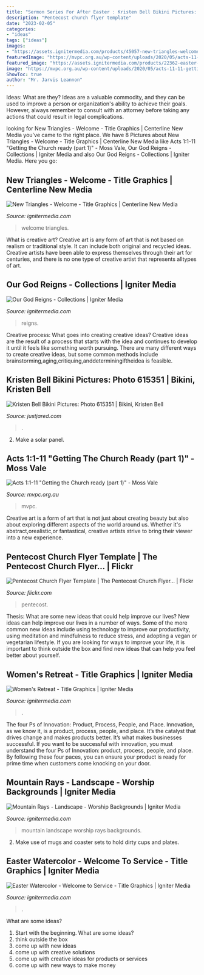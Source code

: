 ```yaml
---
title: "Sermon Series For After Easter : Kristen Bell Bikini Pictures: Photo 615351"
description: "Pentecost church flyer template"
date: "2023-02-05"
categories:
- "ideas"
tags: ["ideas"]
images:
- "https://assets.ignitermedia.com/products/45057-new-triangles-welcome/preview/image"
featuredImage: "https://mvpc.org.au/wp-content/uploads/2020/05/acts-11-11-getting-the-church-ready-part-1.jpg"
featured_image: "https://assets.ignitermedia.com/products/22362-easter-watercolor-welcome-to-service/preview/image"
image: "https://mvpc.org.au/wp-content/uploads/2020/05/acts-11-11-getting-the-church-ready-part-1.jpg"
ShowToc: true
author: "Mr. Jarvis Leannon"
---
```



Ideas: What are they?
Ideas are a valuable commodity, and they can be used to improve a person or organization's ability to achieve their goals. However, always remember to consult with an attorney before taking any actions that could result in legal complications.

	

		
looking for New Triangles - Welcome - Title Graphics | Centerline New Media you've came to the right place. We have 8 Pictures about New Triangles - Welcome - Title Graphics | Centerline New Media like Acts 1:1-11 &quot;Getting the Church ready (part 1)&quot; - Moss Vale, Our God Reigns - Collections | Igniter Media and also Our God Reigns - Collections | Igniter Media. Here you go:
		
    
## New Triangles - Welcome - Title Graphics | Centerline New Media

<img loading=lazy src="https://assets.ignitermedia.com/products/45057-new-triangles-welcome/preview/image" onerror="this.onerror=null;this.src='https://tse4.mm.bing.net/th?id=OIP.j14zkkiccLwVyKD9WgXmVwHaEK&amp;pid=15.1';" alt="New Triangles - Welcome - Title Graphics | Centerline New Media">

_Source: ignitermedia.com_

>welcome triangles. 

	

What is creative art?
Creative art is any form of art that is not based on realism or traditional style. It can include both original and recycled ideas. Creative artists have been able to express themselves through their art for centuries, and there is no one type of creative artist that represents alltypes of art.

    
## Our God Reigns - Collections | Igniter Media

<img loading=lazy src="https://assets.ignitermedia.com/products/39410-our-god-reigns/preview/image" onerror="this.onerror=null;this.src='https://tse1.mm.bing.net/th?id=OIP.t2bO2d6OtBygJNJ3-RqoXgHaFs&amp;pid=15.1';" alt="Our God Reigns - Collections | Igniter Media">

_Source: ignitermedia.com_

>reigns. 

	

Creative process: What goes into creating creative ideas?
Creative ideas are the result of a process that starts with the idea and continues to develop it until it feels like something worth pursuing. There are many different ways to create creative ideas, but some common methods include brainstorming,aging,critiquing,anddeterminingiftheidea is feasible.

    
## Kristen Bell Bikini Pictures: Photo 615351 | Bikini, Kristen Bell

<img loading=lazy src="https://cdn.justjared.com/wp-content/uploads/2007/09/bell-bikini/kristen-bell-bikini-pictures-02.jpg" onerror="this.onerror=null;this.src='https://tse4.mm.bing.net/th?id=OIP.-Rmg-RM-ah9bH5Ezg1D9JAHaKA&amp;pid=15.1';" alt="Kristen Bell Bikini Pictures: Photo 615351 | Bikini, Kristen Bell">

_Source: justjared.com_

>. 

	

2. Make a solar panel.

    
## Acts 1:1-11 &quot;Getting The Church Ready (part 1)&quot; - Moss Vale

<img loading=lazy src="https://mvpc.org.au/wp-content/uploads/2020/05/acts-11-11-getting-the-church-ready-part-1.jpg" onerror="this.onerror=null;this.src='https://tse3.mm.bing.net/th?id=OIP.3ix-LEEdztXuAvewLQ9J4wHaEK&amp;pid=15.1';" alt="Acts 1:1-11 &quot;Getting the Church ready (part 1)&quot; - Moss Vale">

_Source: mvpc.org.au_

>mvpc. 

	

Creative art is a form of art that is not just about creating beauty but also about exploring different aspects of the world around us. Whether it's abstract,orealistic,or fantastical, creative artists strive to bring their viewer into a new experience.

    
## Pentecost Church Flyer Template | The Pentecost Church Flyer… | Flickr

<img loading=lazy src="https://farm8.staticflickr.com/7406/9419928292_5d659c87c6_b.jpg" onerror="this.onerror=null;this.src='https://tse3.mm.bing.net/th?id=OIP.nFSLVIe5NZVza_vUmdcTHAHaKk&amp;pid=15.1';" alt="Pentecost Church Flyer Template | The Pentecost Church Flyer… | Flickr">

_Source: flickr.com_

>pentecost. 

	

Thesis: What are some new ideas that could help improve our lives?
New ideas can help improve our lives in a number of ways. Some of the more common new ideas include using technology to improve our productivity, using meditation and mindfulness to reduce stress, and adopting a vegan or vegetarian lifestyle. If you are looking for ways to improve your life, it is important to think outside the box and find new ideas that can help you feel better about yourself.

    
## Women&#039;s Retreat - Title Graphics | Igniter Media

<img loading=lazy src="https://assets.ignitermedia.com/products/25571-women-s-retreat/preview/image" onerror="this.onerror=null;this.src='https://tse4.mm.bing.net/th?id=OIP.OKsSaLnjcMaQ2PKHsznirwHaEK&amp;pid=15.1';" alt="Women&#039;s Retreat - Title Graphics | Igniter Media">

_Source: ignitermedia.com_

>. 

	

The four Ps of Innovation: Product, Process, People, and Place.
Innovation, as we know it, is a product, process, people, and place. It’s the catalyst that drives change and makes products better. It’s what makes businesses successful.
If you want to be successful with innovation, you must understand the four Ps of Innovation: product, process, people, and place. By following these four paces, you can ensure your product is ready for prime time when customers come knocking on your door.

    
## Mountain Rays - Landscape - Worship Backgrounds | Igniter Media

<img loading=lazy src="https://assets.ignitermedia.com/products/23756-mountain-rays-landscape/preview/image" onerror="this.onerror=null;this.src='https://tse1.mm.bing.net/th?id=OIP.tHxkiokcQsUE8J62BFU73AHaEK&amp;pid=15.1';" alt="Mountain Rays - Landscape - Worship Backgrounds | Igniter Media">

_Source: ignitermedia.com_

>mountain landscape worship rays backgrounds. 

	

2. Make use of mugs and coaster sets to hold dirty cups and plates.

    
## Easter Watercolor - Welcome To Service - Title Graphics | Igniter Media

<img loading=lazy src="https://assets.ignitermedia.com/products/22362-easter-watercolor-welcome-to-service/preview/image" onerror="this.onerror=null;this.src='https://tse1.mm.bing.net/th?id=OIP.ePTq2ufeU1_lNmaJdt7p6wHaEK&amp;pid=15.1';" alt="Easter Watercolor - Welcome to Service - Title Graphics | Igniter Media">

_Source: ignitermedia.com_

>. 

	

What are some ideas?
1. Start with the beginning. What are some ideas? 
2. think outside the box 
3. come up with new ideas 
4. come up with creative solutions 
5. come up with creative ideas for products or services 
6. come up with new ways to make money 

